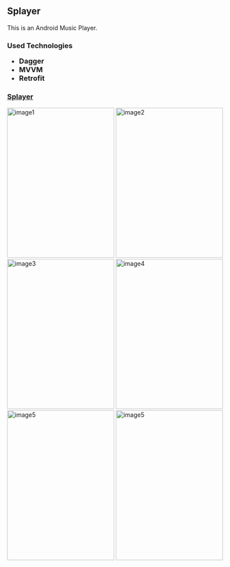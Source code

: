 ## Splayer
This  is an Android Music Player.

<h3>
	Used Technologies
	<ul>
		<li>Dagger</li>
		<li>MVVM</li>
		<li>Retrofit</li>


</h3>
<h3>
	<a href="https://cafebazaar.ir/app/com.amin.saazangplayer?l=en">Splayer</a>
</h3>


<div>
<img src="https://github.com/amin200x/splayer/blob/main/image1.jpeg" alt="image1" width="250" height="350">
<img src="https://github.com/amin200x/splayer/blob/main/image2.jpeg" alt="image2" width="250" height="350">
<img src="https://github.com/amin200x/splayer/blob/main/image3.jpeg" alt="image3" width="250" height="350">
<img src="https://github.com/amin200x/splayer/blob/main/image4.jpeg" alt="image4" width="250" height="350">
<img src="https://github.com/amin200x/splayer/blob/main/image5.jpeg" alt="image5" width="250" height="350">
<img src="https://github.com/amin200x/splayer/blob/main/image6.jpeg" alt="image5" width="250" height="350">



</div>
